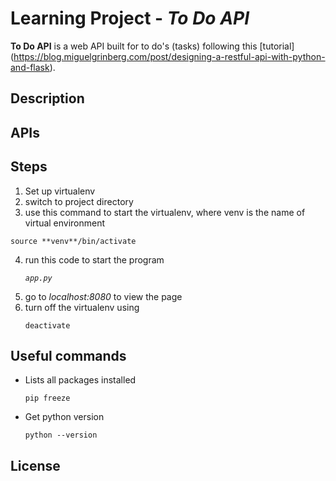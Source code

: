 # Learning Project - *To Do API*

**To Do API** is a web API built for to do's (tasks) following this [tutorial]
(https://blog.miguelgrinberg.com/post/designing-a-restful-api-with-python-and-flask).

## Description

## APIs

## Steps
1. Set up virtualenv
2. switch to project directory
3. use this command to start the virtualenv, where venv is the name of virtual environment
<pre><code>source **venv**/bin/activate </code></pre>
4. run this code to start the program <pre><code>*app.py*</code></pre>
5. go to *localhost:8080* to view the page
6. turn off the virtualenv using <pre><code>deactivate</code></pre>

## Useful commands
* Lists all packages installed <pre><code>pip freeze</code></pre> 
* Get python version <pre><code>python --version</code></pre>

## License
